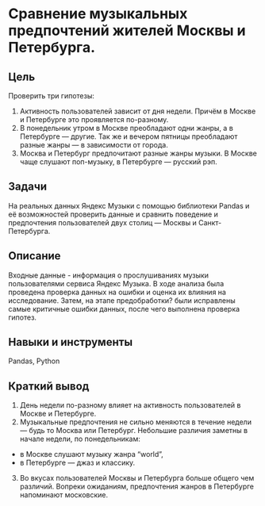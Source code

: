 # Сравнение музыкальных предпочтений жителей Москвы и Петербурга.

## Цель
Проверить три гипотезы:
1. Активность пользователей зависит от дня недели. Причём в Москве и Петербурге это проявляется по-разному.
2. В понедельник утром в Москве преобладают одни жанры, а в Петербурге — другие. Так же и вечером пятницы преобладают разные жанры — в зависимости от города. 
3. Москва и Петербург предпочитают разные жанры музыки. В Москве чаще слушают поп-музыку, в Петербурге — русский рэп.

## Задачи
На реальных данных Яндекс Музыки c помощью библиотеки Pandas и её возможностей проверить данные и сравнить поведение и предпочтения пользователей двух столиц — Москвы и Санкт-Петербурга.

## Описание
Входные данные - информация о прослушиваниях музыки пользователями сервиса Яндекс Музыка. В ходе анализа была проведена проверка данных на ошибки и оценка их влияния на исследование. Затем, на этапе предобработки? были исправлены самые критичные ошибки данных, после чего выполнена проверка гипотез.

## Навыки и инструменты
Pandas, Python

## Краткий вывод
1. День недели по-разному влияет на активность пользователей в Москве и Петербурге. 
2. Музыкальные предпочтения не сильно меняются в течение недели — будь то Москва или Петербург. Небольшие различия заметны в начале недели, по понедельникам:
* в Москве слушают музыку жанра “world”,
* в Петербурге — джаз и классику.
3. Во вкусах пользователей Москвы и Петербурга больше общего чем различий. Вопреки ожиданиям, предпочтения жанров в Петербурге напоминают московские.
